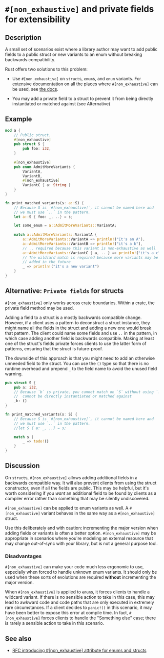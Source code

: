 # `#[non_exhaustive]` and private fields for extensibility

## Description

A small set of scenarios exist where a library author may want to add public
fields to a public struct or new variants to an enum without breaking backwards
compatibility.

Rust offers two solutions to this problem:

- Use `#[non_exhaustive]` on `struct`s, `enum`s, and `enum` variants.
  For extensive documentation on all the places where `#[non_exhaustive]` can be
  used, see [the docs](https://doc.rust-lang.org/reference/attributes/type_system.html#the-non_exhaustive-attribute).

- You may add a private field to a struct to prevent it from being directly
  instantiated or matched against (see Alternative)

## Example

```rust
mod a {
    // Public struct.
    #[non_exhaustive]
    pub struct S {
        pub foo: i32,
    }
    
    #[non_exhaustive]
    pub enum AdmitMoreVariants {
        VariantA,
        VariantB,
        #[non_exhaustive]
        VariantC { a: String }
    }
}

fn print_matched_variants(s: a::S) {
    // Because S is `#[non_exhaustive]`, it cannot be named here and
    // we must use `..` in the pattern.
    let a::S { foo: _, ..} = s;

    let some_enum = a::AdmitMoreVariants::VariantA;
    
    match a::AdmitMoreVariants::VariantA {
        a::AdmitMoreVariants::VariantA => println!("It's an A"),
        a::AdmitMoreVariants::VariantB => println!("it's a b"),
        // .. required because this variant is non-exhaustive as well
        a::AdmitMoreVariants::VariantC { a, .. } => println!("it's a c"),
        // The wildcard match is required because more variants may be
        // added in the future
        _ => println!("it's a new variant")
    }
}
```

## Alternative: `Private fields` for structs

`#[non_exhaustive]` only works across crate boundaries.
Within a crate, the private field method may be used.

Adding a field to a struct is a mostly backwards compatible change.
However, if a client uses a pattern to deconstruct a struct instance, they
might name all the fields in the struct and adding a new one would break that
pattern.
The client could name some fields and use `..` in the pattern, in which case adding
another field is backwards compatible.
Making at least one of the struct's fields private forces clients to use the latter
form of patterns, ensuring that the struct is future-proof.

The downside of this approach is that you might need to add an otherwise unneeded
field to the struct.
You can use the `()` type so that there is no runtime overhead and prepend `_` to
the field name to avoid the unused field warning.

```rust
pub struct S {
    pub a: i32,
    // Because `b` is private, you cannot match on `S` without using `..` and `S`
    //  cannot be directly instantiated or matched against
    _b: ()
}

fn print_matched_variants(s: S) {
    // Because S is `#[non_exhaustive]`, it cannot be named here and
    // we must use `..` in the pattern.
    //let S { a: _, ..} = s;

    match s {
        _ => todo!()
    }
}
```

## Discussion

On `struct`s, `#[non_exhaustive]` allows adding additional fields in a backwards
compatible way.
It will also prevent clients from using the struct constructor, even if all the
fields are public.
This may be helpful, but it's worth considering if you _want_ an additional field
to be found by clients as a compiler error rather than something that may be silently
undiscovered.

`#[non_exhaustive]` can be applied to enum variants as well.
A `#[non_exhaustive]` variant behaves in the same way as a `#[non_exhaustive]` struct.

Use this deliberately and with caution: incrementing the major version when adding
fields or variants is often a better option.
`#[non_exhaustive]` may be appropriate in scenarios where you're modeling an external
resource that may change out-of-sync with your library, but is not a general purpose
tool.

### Disadvantages

`#[non_exhaustive]` can make your code much less ergonomic to use, especially when
forced to handle unknown enum variants.
It should only be used when these sorts of evolutions are required **without**
incrementing the major version.

When `#[non_exhaustive]` is applied to `enum`s, it forces clients to handle a
wildcard variant.
If there is no sensible action to take in this case, this may lead to awkward
code and code paths that are only executed in extremely rare circumstances.
If a client decides to `panic!()` in this scenario, it may have been better to
expose this error at compile time.
In fact, `#[non_exhaustive]` forces clients to handle the "Something else" case;
there is rarely a sensible action to take in this scenario.

## See also

- [RFC introducing #[non_exhaustive] attribute for enums and structs](https://github.com/rust-lang/rfcs/blob/master/text/2008-non-exhaustive.md)
